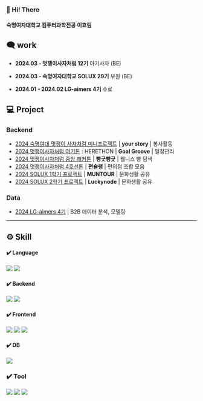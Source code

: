 ### 👏 Hi! There
#### 숙명여자대학교 컴퓨터과학전공 이효림

## 🗨️ work
- **2024.03 -  멋쟁이사자처럼 12기** 아기사자 (BE)
- **2024.03 -  숙명여자대학교 SOLUX 29기** 부원 (BE)
  
- **2024.01 - 2024.02 LG-aimers 4기** 수료

## 💻 Project

### Backend
- [2024 숙명여대 멋쟁이 사자처럼 미니프로젝트](https://github.com/mhdiree/yourstory-BE.git) | **your story** | 봉사활동
- [2024 멋쟁이사자처럼 여기톤](https://github.com/mhdiree/2024-Herethon-19.git) : HERETHON | **Goal Groove** | 일정관리
- [2024 멋쟁이사자처럼 중앙 해커톤](https://github.com/mhdiree/DreamPatissier-Server.git) | **빵긋빵굿** | 웰니스 빵 탐색
- [2024 멋쟁이사자처럼 4호선톤](https://github.com/mhdiree/BACKEND.git) | **편슐랭** | 편의점 조합 모음
- [2024 SOLUX 1학기 프로젝트](https://github.com/mhdiree/solux_24-01_Backend.git) | **MUNTOUR** | 문화생활 공유
- [2024 SOLUX 2학기 프로젝트](https://github.com/mhdiree/gift-moment-server) | **Luckynode** | 문화생활 공유

### Data
- [2024 LG-aimers 4기](https://github.com/mhdiree/lg-aimers.git) | B2B 데이터 분석, 모델링

---

## ⚙️ Skill

#### ✔️ Language
<img src="https://img.shields.io/badge/java-007396?style=for-the-badge&logo=OpenJDK&logoColor=white"> <img src="https://img.shields.io/badge/Python-3776AB?style=for-the-badge&logo=Python&logoColor=white">

#### ✔️ Backend
<img src="https://img.shields.io/badge/springboot-6DB33F?style=for-the-badge&logo=springboot&logoColor=white"> <img src="https://img.shields.io/badge/Node.js-339933?style=for-the-badge&logo=Node.js&logoColor=white">

#### ✔️ Frontend
<img src="https://img.shields.io/badge/HTML5-E34F26?style=for-the-badge&logo=HTML5&logoColor=white"> <img src="https://img.shields.io/badge/CSS3-1572B6?style=for-the-badge&logo=CSS3&logoColor=white"> <img src="https://img.shields.io/badge/JavaScript-F7DF1E?style=for-the-badge&logo=JavaScript&logoColor=white">

#### ✔️ DB
<img src="https://img.shields.io/badge/MySQL-4479A1?style=for-the-badge&logo=MySQL&logoColor=white">

### ✔️ Tool
<img src="https://img.shields.io/badge/git-F05033.svg?style=for-the-badge&logo=git&logoColor=white" /> <img src="https://img.shields.io/badge/github-181717.svg?style=for-the-badge&logo=github&logoColor=white" /> <img src="https://img.shields.io/badge/Notion-F3F3F3.svg?style=for-the-badge&logo=notion&logoColor=black" />


